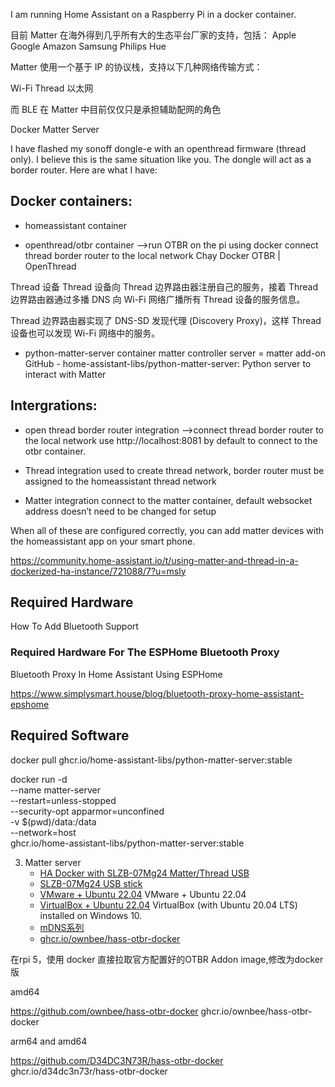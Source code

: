 I am running Home Assistant on a Raspberry Pi in a docker container.

目前 Matter 在海外得到几乎所有大的生态平台厂家的支持，包括：
Apple
Google
Amazon
Samsung
Philips Hue

Matter 使用一个基于 IP 的协议栈，支持以下几种网络传输方式：

Wi-Fi
Thread
以太网

而 BLE 在 Matter 中目前仅仅只是承担辅助配网的角色


Docker Matter Server


I have flashed my sonoff dongle-e with an openthread firmware (thread only). I believe this is the same situation like you. The dongle will act as a border router. Here are what I have:

## Docker containers:

- homeassistant container

- openthread/otbr container -->run OTBR on the pi using docker
connect thread border router to the local network
Chạy Docker OTBR  |  OpenThread

Thread 设备
Thread 设备向 Thread 边界路由器注册自己的服务，接着 Thread 边界路由器通过多播 DNS 向 Wi-Fi 网络广播所有 Thread 设备的服务信息。

Thread 边界路由器实现了 DNS-SD 发现代理 (Discovery Proxy)，这样 Thread 设备也可以发现 Wi-Fi 网络中的服务。

- python-matter-server container
matter controller server = matter add-on
GitHub - home-assistant-libs/python-matter-server: Python server to interact with Matter

## Intergrations:

- open thread border router integration -->connect thread border router to the local network
use http://localhost:8081 by default to connect to the otbr container.

- Thread integration
used to create thread network, border router must be assigned to the homeassistant thread network

- Matter integration
connect to the matter container, default websocket address doesn’t need to be changed for setup

When all of these are configured correctly, you can add matter devices with the homeassistant app on your smart phone.

https://community.home-assistant.io/t/using-matter-and-thread-in-a-dockerized-ha-instance/721088/7?u=msly


## Required Hardware

How To Add Bluetooth Support



### Required Hardware For The ESPHome Bluetooth Proxy

Bluetooth Proxy In Home Assistant Using ESPHome

https://www.simplysmart.house/blog/bluetooth-proxy-home-assistant-epshome


## Required Software


docker pull ghcr.io/home-assistant-libs/python-matter-server:stable


docker run -d \
  --name matter-server \
  --restart=unless-stopped \
  --security-opt apparmor=unconfined \
  -v $(pwd)/data:/data \
  --network=host \
  ghcr.io/home-assistant-libs/python-matter-server:stable



3. Matter server 
	- [HA Docker with SLZB-07Mg24 Matter/Thread USB](https://community.home-assistant.io/t/ha-docker-with-slzb-07mg24-matter-thread-usb/834547)  
	- [SLZB-07Mg24 USB stick](https://community.home-assistant.io/t/running-otbr-in-docker/835125)
	- [VMware + Ubuntu 22.04](https://blog.csdn.net/xingzhibo/article/details/132333807)   VMware + Ubuntu 22.04
	- [VirtualBox + Ubuntu 22.04](https://www.matterxiaomi.com/blog/matter-gateway-part-2//blog/matter-gateway-part-2/) VirtualBox (with Ubuntu 20.04 LTS) installed on Windows 10. 
	- [mDNS系列](https://www.iaspnetcore.com/blog/tag/mDNS)
	- [ghcr.io/ownbee/hass-otbr-docker](ghcr.io/ownbee/hass-otbr-docker)


在rpi 5，使用 docker 直接拉取官方配置好的OTBR Addon image,修改为docker版

amd64

https://github.com/ownbee/hass-otbr-docker
ghcr.io/ownbee/hass-otbr-docker

arm64 and amd64
	
https://github.com/D34DC3N73R/hass-otbr-docker
ghcr.io/d34dc3n73r/hass-otbr-docker

